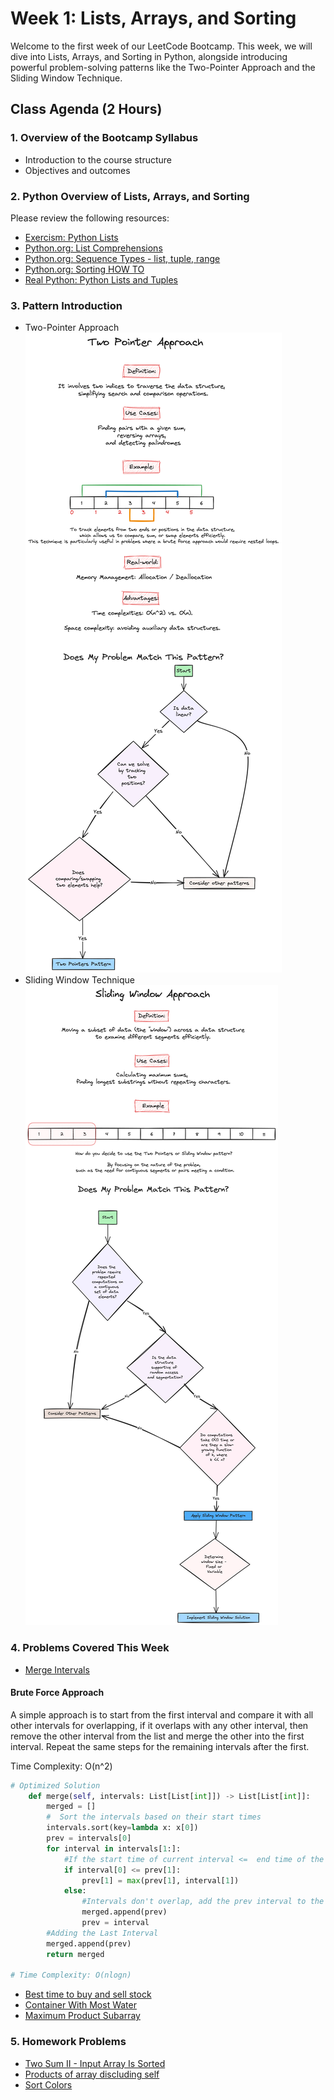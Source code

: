 
# Week 1: Lists, Arrays, and Sorting

Welcome to the first week of our LeetCode Bootcamp. This week, we will dive into Lists, Arrays, and Sorting in Python, alongside introducing powerful problem-solving patterns like the Two-Pointer Approach and the Sliding Window Technique.

## Class Agenda (2 Hours)

### 1. Overview of the Bootcamp Syllabus

- Introduction to the course structure
- Objectives and outcomes

### 2. Python Overview of Lists, Arrays, and Sorting

Please review the following resources:

- [Exercism: Python Lists](https://exercism.org/tracks/python/concepts/lists)
- [Python.org: List Comprehensions](https://docs.python.org/3/tutorial/datastructures.html#list-comprehensions)
- [Python.org: Sequence Types - list, tuple, range](https://docs.python.org/3/library/stdtypes.html#sequence-types-list-tuple-range)
- [Python.org: Sorting HOW TO](https://docs.python.org/3/howto/sorting.html#)
- [Real Python: Python Lists and Tuples](https://realpython.com/python-lists-tuples/) 

### 3. Pattern Introduction

- Two-Pointer Approach
![alt text](./TwoPointerApproach.png)
- Sliding Window Technique
![alt text](./SlidingWindowApproach.png)


### 4. Problems Covered This Week

- [Merge Intervals](https://leetcode.com/problems/merge-intervals/description/)

#### Brute Force Approach

A simple approach is to start from the first interval and compare it with all other intervals for overlapping, if it overlaps with any other interval, then remove the other interval from the list and merge the other into the first interval. Repeat the same steps for the remaining intervals after the first.

Time Complexity: O(n^2)

```python
# Optimized Solution 
    def merge(self, intervals: List[List[int]]) -> List[List[int]]:   
        merged = []
        #  Sort the intervals based on their start times
        intervals.sort(key=lambda x: x[0])
        prev = intervals[0]
        for interval in intervals[1:]:
            #If the start time of current interval <=  end time of the prev interval
            if interval[0] <= prev[1]:
                prev[1] = max(prev[1], interval[1])
            else:
                #Intervals don't overlap, add the prev interval to the merged list
                merged.append(prev)
                prev = interval
        #Adding the Last Interval
        merged.append(prev)
        return merged

# Time Complexity: O(nlogn)
```

- [Best time to buy and sell stock](https://leetcode.com/problems/best-time-to-buy-and-sell-stock/)
- [Container With Most Water](https://leetcode.com/problems/container-with-most-water/)
- [Maximum Product Subarray](https://leetcode.com/problems/maximum-product-subarray/description/)

### 5. Homework Problems 

- [Two Sum II - Input Array Is Sorted](https://leetcode.com/problems/two-sum-ii-input-array-is-sorted/description/)
- [Products of array discluding self](https://leetcode.com/problems/product-of-array-except-self/description/)
- [Sort Colors](https://leetcode.com/problems/sort-colors/description/)

 
